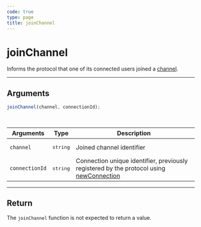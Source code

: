 ```yaml
---
code: true
type: page
title: joinChannel
---
```


# joinChannel

Informs the protocol that one of its connected users joined a [channel](/core/2/protocols/essentials/getting-started#channels).

---

## Arguments

```js
joinChannel(channel, connectionId);
```

<br/>

| Arguments      | Type              | Description                                                                                                                           |
| -------------- | ----------------- | ------------------------------------------------------------------------------------------------------------------------------------- |
| `channel`      | <pre>string</pre> | Joined channel identifier                                                                                                             |
| `connectionId` | <pre>string</pre> | Connection unique identifier, previously registered by the protocol using [newConnection](/core/2/protocols/api/entrypoint/newconnection) |

---

## Return

The `joinChannel` function is not expected to return a value.
